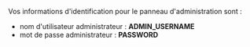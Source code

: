 Vos informations d'identification pour le panneau d'administration sont :

- nom d'utilisateur administrateur : __ADMIN_USERNAME__
- mot de passe administrateur : __PASSWORD__